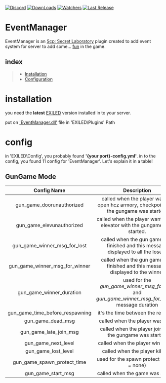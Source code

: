 [![Discord](https://img.shields.io/discord/940677414474903612?color=red&label=Discord&logo=discord&logoColor=white&style=flat)](https://discord.gg/exGDTaZweY) [![DownLoads](https://img.shields.io/github/downloads/skyyt15/EventManager/total?color=red&label=DownLoads&logo=github&style=flat)](https://github.com/skyyt15/EventManager/releases) [![Watchers](https://img.shields.io/github/watchers/skyyt15/EventManager?logo=github&logoColor=red&style=flat)](https://github.com/skyyt15/EventManager/watchers) [![Last Release](https://img.shields.io/github/release-date/skyyt15/EventManager?color=red&style=flat)](https://github.com/skyyt15/EventManager/releases)
# EventManager
EventManager is an [Scp: Secret Laboratory](https://store.steampowered.com/app/700330/SCP_Secret_Laboratory/) plugin created to add event system for server to add some... [fun](https://www.youtube.com/watch?v=dQw4w9WgXcQ&ab_channel=RickAstley) in the game.

## index
>- <a href="#installation">Installation</a>
>- <a href="#config">Configuration</a>

# installation

you need the **latest** [EXILED](https://github.com/Exiled-team/EXILED/releases) version installed in to your server.

put on ['EventManager.dll'](https://github.com/skyyt15/EventManager/releases) file in 'EXILED\Plugins\' Path

# config

in 'EXILED\Config\', you probably found **'{your port}-config.yml'**. in to the config, you found 11 config for 'EventManager'.
Let's explain it in a table!


## GunGame Mode
| Config Name | Description | Type
| :-------------: | :---------: | :---------:
| gun_game_doorunauthorized | called when the player want to open hcz armory, checkpoint with the gungame was started. | **string**
| gun_game_elevunauthorized | called when the player want to use elevator with the gungame was started. | **string**
| gun_game_winner_msg_for_lost | called when the gun game was finished and this message displayed to all the losers | **string**
| gun_game_winner_msg_for_winner | called when the gun game was finished and this message displayed to the winner | **string**
| gun_game_winner_duration | used for the *gun_game_winner_msg_for_lost* and *gun_game_winner_msg_for_winner* message duration | **int**
| gun_game_time_before_respawning | it's the time between the respawn | **float**
| gun_game_dead_msg | called when the player was dead | **string**
| gun_game_late_join_msg | called when the player join after the gungame was started | **string**
| gun_game_next_level | called when the player win a level | **string**
| gun_game_lost_level | called when the player kill him | **string**
| gun_game_spawn_protect_time | used for the spawn protect time (0 = none) | **float**
| gun_game_start_msg | called when the game was started | **string**
